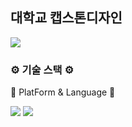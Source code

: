 ## 대학교 캡스톤디자인 
<div align-center>
<img src="https://capsule-render.vercel.app/api?type=wave&color=auto&height=300&section=header&text=hcb'github%20&fontSize=90" />
</div>
<div align-center>
 <h3>⚙️ 기술 스택 ⚙️</h3>
 <p>📖 PlatForm & Language 📖</p>
 </div>
 <img src="https://img.shields.io/badge/TypeScript-3178C6?style=flat&logo=TypeScript&logoColor=white"/>
 <img src="https://img.shields.io/badge/JavaScript-3178C6?style=flat&logo=JavaScript&logoColor=white"/>

